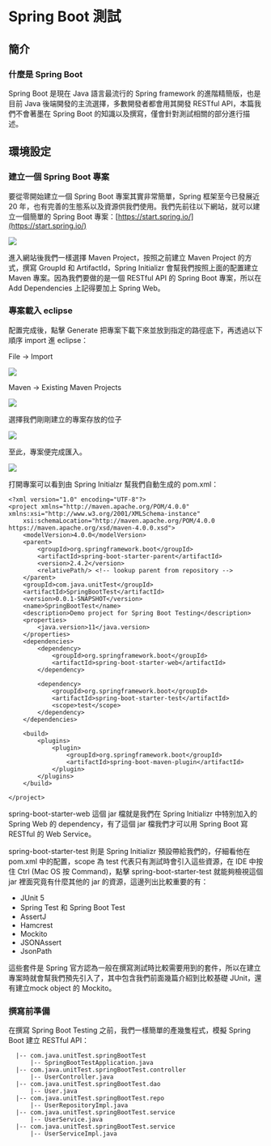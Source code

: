 # Spring Boot 測試

## 簡介

### 什麼是 Spring Boot

Spring Boot 是現在 Java 語言最流行的 Spring framework 的進階精簡版，也是目前 Java 後端開發的主流選擇，多數開發者都會用其開發 RESTful API，本篇我們不會著墨在 Spring Boot 的知識以及撰寫，僅會針對測試相關的部分進行描述。

## 環境設定

### 建立一個 Spring Boot 專案

要從零開始建立一個 Spring Boot 專案其實非常簡單，Spring 框架至今已發展近 20 年，也有完善的生態系以及資源供我們使用。我們先前往以下網站，就可以建立一個簡單的 Spring Boot 專案：[https://start.spring.io/](https://start.spring.io/) 

![](../.gitbook/assets/jie-tu-20210205-xia-wu-1.59.12.png)

進入網站後我們一樣選擇 Maven Project，按照之前建立 Maven Project 的方式，撰寫 GroupId 和 ArtifactId，Spring Initializr 會幫我們按照上面的配置建立 Maven 專案。因為我們要做的是一個 RESTful API 的 Spring Boot 專案，所以在 Add Dependencies 上記得要加上 Spring Web。

### 專案載入 eclipse

配置完成後，點擊 Generate 把專案下載下來並放到指定的路徑底下，再透過以下順序 import 進 eclipse：

File -&gt; Import

![](../.gitbook/assets/jie-tu-20210204-xia-wu-4.59.36.png)

Maven -&gt; Existing Maven Projects

![](../.gitbook/assets/jie-tu-20210204-xia-wu-5.00.03.png)

選擇我們剛剛建立的專案存放的位子

![](../.gitbook/assets/jie-tu-20210204-xia-wu-5.00.59.png)

至此，專案便完成匯入。

![](../.gitbook/assets/jie-tu-20210204-xia-wu-5.09.59.png)

打開專案可以看到由 Spring Initialzr 幫我們自動生成的 pom.xml：

```markup
<?xml version="1.0" encoding="UTF-8"?>
<project xmlns="http://maven.apache.org/POM/4.0.0" xmlns:xsi="http://www.w3.org/2001/XMLSchema-instance"
	xsi:schemaLocation="http://maven.apache.org/POM/4.0.0 https://maven.apache.org/xsd/maven-4.0.0.xsd">
	<modelVersion>4.0.0</modelVersion>
	<parent>
		<groupId>org.springframework.boot</groupId>
		<artifactId>spring-boot-starter-parent</artifactId>
		<version>2.4.2</version>
		<relativePath/> <!-- lookup parent from repository -->
	</parent>
	<groupId>com.java.unitTest</groupId>
	<artifactId>SpringBootTest</artifactId>
	<version>0.0.1-SNAPSHOT</version>
	<name>SpringBootTest</name>
	<description>Demo project for Spring Boot Testing</description>
	<properties>
		<java.version>11</java.version>
	</properties>
	<dependencies>
		<dependency>
			<groupId>org.springframework.boot</groupId>
			<artifactId>spring-boot-starter-web</artifactId>
		</dependency>

		<dependency>
			<groupId>org.springframework.boot</groupId>
			<artifactId>spring-boot-starter-test</artifactId>
			<scope>test</scope>
		</dependency>
	</dependencies>

	<build>
		<plugins>
			<plugin>
				<groupId>org.springframework.boot</groupId>
				<artifactId>spring-boot-maven-plugin</artifactId>
			</plugin>
		</plugins>
	</build>

</project>
```

spring-boot-starter-web 這個 jar 檔就是我們在 Spring Initializr 中特別加入的 Spring Web 的 dependency，有了這個 jar 檔我們才可以用 Spring Boot 寫 RESTful 的 Web Service。

spring-boot-starter-test 則是 Spring Initializr 預設帶給我們的，仔細看他在 pom.xml 中的配置，scope 為 test 代表只有測試時會引入這些資源，在 IDE 中按住 Ctrl \(Mac OS 按 Command\)，點擊 spring-boot-starter-test 就能夠檢視這個 jar 裡面究竟有什麼其他的 jar 的資源，這邊列出比較重要的有：

* JUnit 5
* Spring Test 和 Spring Boot Test
* AssertJ
* Hamcrest
* Mockito
* JSONAssert
* JsonPath

這些套件是 Spring 官方認為一般在撰寫測試時比較需要用到的套件，所以在建立專案時就會幫我們預先引入了，其中包含我們前面幾篇介紹到比較基礎 JUnit，還有建立mock object 的 Mockito。

### 撰寫前準備

在撰寫 Spring Boot Testing 之前，我們一樣簡單的產幾隻程式，模擬 Spring Boot 建立 RESTful API：

```text
  |-- com.java.unitTest.springBootTest
      |-- SpringBootTestApplication.java
  |-- com.java.unitTest.springBootTest.controller
      |-- UserController.java
  |-- com.java.unitTest.springBootTest.dao
      |-- User.java
  |-- com.java.unitTest.springBootTest.repo
      |-- UserRepositoryImpl.java
  |-- com.java.unitTest.springBootTest.service
      |-- UserService.java
  |-- com.java.unitTest.springBootTest.service
      |-- UserServiceImpl.java
```

